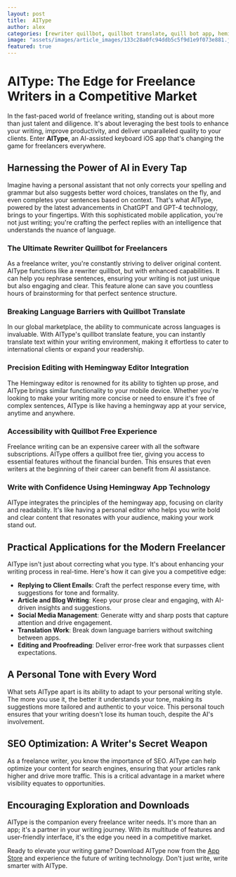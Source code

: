 ```yaml
---
layout: post
title:  AIType
author: alex
categories: [rewriter quillbot, quillbot translate, quill bot app, hemingwayapp, hemingway editor, quillbot free, hemingway app]
image: "assets/images/article_images/133c28a0fc94ddb5c5f9d1e9f073e881.jpg"
featured: true
---
```


# AIType: The Edge for Freelance Writers in a Competitive Market

In the fast-paced world of freelance writing, standing out is about more than just talent and diligence. It's about leveraging the best tools to enhance your writing, improve productivity, and deliver unparalleled quality to your clients. Enter **AIType**, an AI-assisted keyboard iOS app that's changing the game for freelancers everywhere.

## Harnessing the Power of AI in Every Tap

Imagine having a personal assistant that not only corrects your spelling and grammar but also suggests better word choices, translates on the fly, and even completes your sentences based on context. That's what AIType, powered by the latest advancements in ChatGPT and GPT-4 technology, brings to your fingertips. With this sophisticated mobile application, you're not just writing; you're crafting the perfect replies with an intelligence that understands the nuance of language.

### The Ultimate Rewriter Quillbot for Freelancers

As a freelance writer, you're constantly striving to deliver original content. AIType functions like a rewriter quillbot, but with enhanced capabilities. It can help you rephrase sentences, ensuring your writing is not just unique but also engaging and clear. This feature alone can save you countless hours of brainstorming for that perfect sentence structure.

### Breaking Language Barriers with Quillbot Translate

In our global marketplace, the ability to communicate across languages is invaluable. With AIType's quillbot translate feature, you can instantly translate text within your writing environment, making it effortless to cater to international clients or expand your readership.

### Precision Editing with Hemingway Editor Integration

The Hemingway editor is renowned for its ability to tighten up prose, and AIType brings similar functionality to your mobile device. Whether you're looking to make your writing more concise or need to ensure it's free of complex sentences, AIType is like having a hemingway app at your service, anytime and anywhere.

### Accessibility with Quillbot Free Experience

Freelance writing can be an expensive career with all the software subscriptions. AIType offers a quillbot free tier, giving you access to essential features without the financial burden. This ensures that even writers at the beginning of their career can benefit from AI assistance.

### Write with Confidence Using Hemingway App Technology

AIType integrates the principles of the hemingway app, focusing on clarity and readability. It's like having a personal editor who helps you write bold and clear content that resonates with your audience, making your work stand out.

## Practical Applications for the Modern Freelancer

AIType isn't just about correcting what you type. It's about enhancing your writing process in real-time. Here's how it can give you a competitive edge:

- **Replying to Client Emails**: Craft the perfect response every time, with suggestions for tone and formality.
- **Article and Blog Writing**: Keep your prose clear and engaging, with AI-driven insights and suggestions.
- **Social Media Management**: Generate witty and sharp posts that capture attention and drive engagement.
- **Translation Work**: Break down language barriers without switching between apps.
- **Editing and Proofreading**: Deliver error-free work that surpasses client expectations.

## A Personal Tone with Every Word

What sets AIType apart is its ability to adapt to your personal writing style. The more you use it, the better it understands your tone, making its suggestions more tailored and authentic to your voice. This personal touch ensures that your writing doesn't lose its human touch, despite the AI's involvement.

## SEO Optimization: A Writer's Secret Weapon

As a freelance writer, you know the importance of SEO. AIType can help optimize your content for search engines, ensuring that your articles rank higher and drive more traffic. This is a critical advantage in a market where visibility equates to opportunities.

## Encouraging Exploration and Downloads

AIType is the companion every freelance writer needs. It's more than an app; it's a partner in your writing journey. With its multitude of features and user-friendly interface, it's the edge you need in a competitive market.

Ready to elevate your writing game? Download AIType now from the [App Store](https://apps.apple.com/us/app/aitype-grammar-check-keyboard/id6469163944) and experience the future of writing technology. Don't just write, write smarter with AIType.